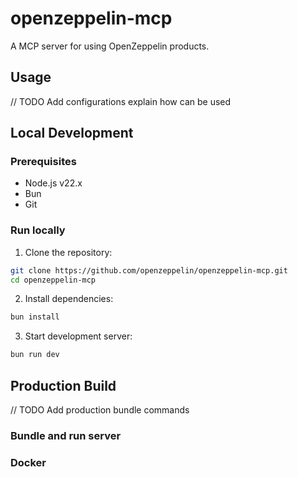# openzeppelin-mcp
 A MCP server for using OpenZeppelin products. 

## Usage

// TODO Add configurations explain how can be used 

## Local Development

### Prerequisites
   - Node.js v22.x
   - Bun
   - Git

### Run locally

1. Clone the repository:
```bash
git clone https://github.com/openzeppelin/openzeppelin-mcp.git
cd openzeppelin-mcp
```

2. Install dependencies:
```bash
bun install
```

3. Start development server:
```bash
bun run dev
```

## Production Build

// TODO Add production bundle commands
### Bundle and run server

### Docker